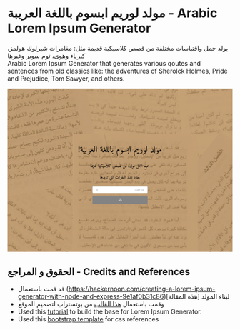 # مولد لوريم ابسوم باللغة العريبة - Arabic Lorem Ipsum Generator
يولد جمل واقتباسات مختلفة من قصص كلاسيكية قديمة مثل: مغامرات شيرلوك هولمز، كبرياء وهوى، توم سوير وغيرها
<br>Arabic Lorem Ipsum Generator that generates various qoutes and sentences from old classics like: the adventures of Sherolck Holmes, Pride and Prejudice, Tom Sawyer, and others.

![](/Screenshot.png?raw=true)

## الحقوق و المراجع - Credits and References

- قد قمت باستعمال (https://hackernoon.com/creating-a-lorem-ipsum-generator-with-node-and-express-9e1af0b31c86)[هذه المقالة] لبناء 
المولد
- وقمت باستعمال [هذا القالب](https://startbootstrap.com/template-overviews/coming-soon/) من بوتستراب لتصميم الموقع
- Used this [tutorial](https://hackernoon.com/creating-a-lorem-ipsum-generator-with-node-and-express-9e1af0b31c86) to build the base for Lorem Ipsum Generator.
- Used this [bootstrap template](https://startbootstrap.com/template-overviews/coming-soon/) for css references

